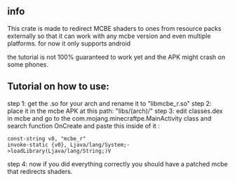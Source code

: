 ## info
This crate is made to redirect MCBE shaders to ones from resource packs externally so that it can work with any mcbe version and even multiple platforms.
for now it only supports android

the tutorial is not 100% guaranteed to work yet and the APK might crash on some phones.

## Tutorial on how to use:
step 1: get the .so for your arch and rename it to "libmcbe_r.so"
step 2: place it in the mcbe APK at this path: "libs/(arch)/"
step 3: edit classes.dex in mcbe and go to the com.mojang.minecraftpe.MainActivity class and search function OnCreate and paste this inside of it :
```
const-string v0, "mcbe_r"
invoke-static {v0}, Ljava/lang/System;->loadLibrary(Ljava/lang/String;)V
```
step 4: now if you did everything correctly you should have a patched mcbe that redirects shaders.